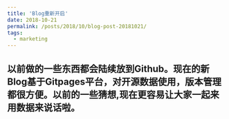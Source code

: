 ```yaml
---
title: 'Blog重新开启'
date: 2018-10-21
permalink: /posts/2018/10/blog-post-20181021/
tags:
  - marketing
---
```


以前做的一些东西都会陆续放到Github。现在的新Blog基于Gitpages平台，对开源数据使用，版本管理都很方便。以前的一些猜想,现在更容易让大家一起来用数据来说话啦。
---